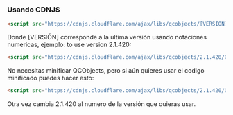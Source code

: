 ### Usando CDNJS

```html
<script src="https://cdnjs.cloudflare.com/ajax/libs/qcobjects/[VERSION]/QCObjects.js"></script>
```

Donde [VERSIÓN] corresponde a la ultima versión usando notaciones numericas, ejemplo: to use version 2.1.420:

```html
<script src="https://cdnjs.cloudflare.com/ajax/libs/qcobjects/2.1.420/QCObjects.js"></script>
```

No necesitas minificar QCObjects, pero si aún quieres usar el codigo minificado puedes hacer esto:

```html
<script src="https://cdnjs.cloudflare.com/ajax/libs/qcobjects/2.1.420/QCObjects.min.js"></script>
```

Otra vez cambia 2.1.420 al numero de la versión que quieras usar.
